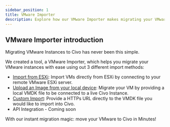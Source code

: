 ```yaml
---
sidebar_position: 1
title: VMware Importer
description: Explore how our VMware Importer makes migrating your VMware instances to Civo incredibly easy. Choose from three methods and migrate in minutes!
---
```


<head>
  <title>VMware Importer - Migrating VMware Instances to Civo in Minutes | Civo Documentation</title>
</head>

## VMware Importer introduction

Migrating VMware Instances to Civo has never been this simple.

We created a tool, a VMware Importer, which helps you migrate your VMware instances with ease using out 3 different import methods:

- [Import from ESXi](./import-from-esxi.md): Import VMs directly from ESXi by connecting to your remote VMware ESXi server. 
- [Upload an Image from your local device](./upload-image-from-local-device.md): Migrate your VM by providing a local VMDK file to be connected to a live Civo Instance.
- [Custom Import](./custom-import.md): Provide a HTTPs URL directly to the VMDK file you would like to import into Civo. 
- API Integration - Coming soon

With our instant migration magic: move your VMware to Civo in Minutes!

